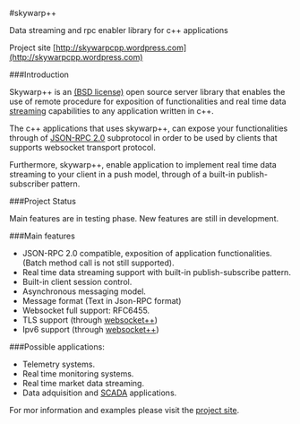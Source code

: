 #skywarp++

Data streaming and rpc enabler library for c++ applications

Project site [http://skywarpcpp.wordpress.com](http://skywarpcpp.wordpress.com)

###Introduction


Skywarp++ is an [(BSD license)](http://es.wikipedia.org/wiki/Licencia_BSD) open source server library that enables the use of remote procedure for exposition of functionalities and real time data [streaming](http://en.wikipedia.org/wiki/Stream_(computing)) capabilities to any application written in c++.

The c++ applications that uses skywarp++, can expose your functionalities through of [JSON-RPC 2.0](http://www.jsonrpc.org/specification) subprotocol in order to be used by clients that supports websocket transport protocol.

Furthermore, skywarp++, enable  application to implement real time data streaming to your client in a push model, through of a built-in publish-subscriber pattern.

###Project Status

Main features are in testing phase. New features are still in development.

###Main features

* JSON-RPC 2.0 compatible, exposition of application functionalities. (Batch method call is not still supported).
* Real time data streaming support with built-in publish-subscribe pattern.
* Built-in client session control.
* Asynchronous messaging model.
* Message format (Text in Json-RPC format)
* Websocket full support: RFC6455.
* TLS support (through [websocket++](http://www.zaphoyd.com/websocketpp))
* Ipv6 support (through [websocket++](http://www.zaphoyd.com/websocketpp))

###Possible applications:

* Telemetry systems.
* Real time monitoring systems.
* Real time market data streaming.
* Data adquisition and [SCADA](http://en.wikipedia.org/wiki/SCADA) applications.

For mor information and examples please visit the [project site](http://skywarpcpp.wordpress.com).
